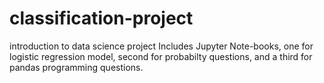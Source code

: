 # classification-project
introduction to data science project
Includes Jupyter Note-books, one for logistic regression model,
second for probabilty questions, and a third for pandas programming questions.
